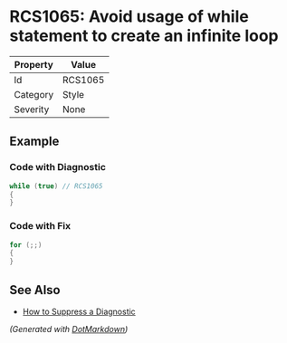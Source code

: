 # RCS1065: Avoid usage of while statement to create an infinite loop

| Property | Value   |
| -------- | ------- |
| Id       | RCS1065 |
| Category | Style   |
| Severity | None    |

## Example

### Code with Diagnostic

```csharp
while (true) // RCS1065
{
}
```

### Code with Fix

```csharp
for (;;)
{
}
```

## See Also

* [How to Suppress a Diagnostic](../HowToConfigureAnalyzers.md#how-to-suppress-a-diagnostic)


*\(Generated with [DotMarkdown](http://github.com/JosefPihrt/DotMarkdown)\)*